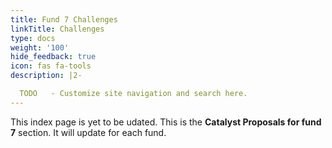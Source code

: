 ```yaml
---
title: Fund 7 Challenges
linkTitle: Challenges
type: docs
weight: '100'
hide_feedback: true
icon: fas fa-tools
description: |2-

  TODO   - Customize site navigation and search here.
---
```


This index page is yet to be udated. This is the **Catalyst Proposals for fund 7** section. It will update for each fund.
